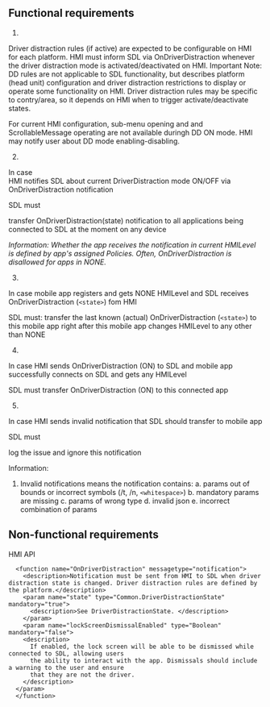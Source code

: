 ## Functional requirements

1. 
Driver distraction rules (if active) are expected to be configurable on HMI for each platform. 
HMI must inform SDL via OnDriverDistraction whenever the driver distraction mode is activated/deactivated on HMI.
Important Note: DD rules are not applicable to SDL functionality, but describes platform (head unit) configuration and driver distraction restrictions to display or operate some functionality on HMI.
Driver distraction rules may be specific to contry/area, so it depends on HMI when to trigger activate/deactivate states.

For current HMI configuration, sub-menu opening and and ScrollableMessage operating are not available duringh DD ON mode. HMI may notify user about DD mode enabling-disabling.

2. 
In case  
HMI notifies SDL about current DriverDistraction mode ON/OFF via OnDriverDistraction notification  

SDL must  

transfer OnDriverDistraction(state) notification to all applications being connected to SDL at the moment on any device

_Information:_
_Whether the app receives the notification in current HMILevel is defined by app's assigned Policies. Often, OnDriverDistraction is disallowed for apps in NONE._

3.  
In case
mobile app registers and gets NONE HMILevel
and SDL receives OnDriverDistraction (`<state>`) fom HMI

SDL must:
transfer the last known (actual) OnDriverDistraction (`<state>`) to this mobile app right after this mobile app changes HMILevel to any other than NONE

4. 
In case 
HMI sends OnDriverDistraction (ON) to SDL 
and mobile app successfully connects on SDL and gets any HMILevel

SDL must
transfer OnDriverDistraction (ON) to this connected app 

5.  
In case HMI sends invalid notification that SDL should transfer to mobile app  

SDL must 

log the issue and ignore this notification

Information: 
1. Invalid notifications means the notification contains:
a. params out of bounds or incorrect symbols (/t, /n, `<whitespace>`)
b. mandatory params are missing
c. params of wrong type
d. invalid json
e. incorrect combination of params

## Non-functional requirements
HMI API

```
  <function name="OnDriverDistraction" messagetype="notification">
    <description>Notification must be sent from HMI to SDL when driver distraction state is changed. Driver distraction rules are defined by the platform.</description>
    <param name="state" type="Common.DriverDistractionState" mandatory="true">
      <description>See DriverDistractionState. </description>
    </param>
    <param name="lockScreenDismissalEnabled" type="Boolean" mandatory="false">
    <description>
      If enabled, the lock screen will be able to be dismissed while connected to SDL, allowing users 
      the ability to interact with the app. Dismissals should include a warning to the user and ensure 
      that they are not the driver.
    </description>
  </param>
  </function>
```
